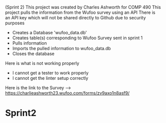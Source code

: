 (Sprint 2)
This project was created by Charles Ashworth for COMP 490
This project pulls the information from the Wufoo survey using an API
There is an API key which will not be shared directly to Github due to security purposes
   - Creates a Database 'wufoo_data.db'
   - Creates table(s) corresponding to Wufoo Survey sent in sprint 1
   - Pulls information
   - Imports the pulled information to wufoo_data.db
   - Closes the database


Here is what is not working properly
- I cannot get a tester to work properly
- I cannot get the linter setup correctly


Here is the link to the Survey --> https://charlieashworth23.wufoo.com/forms/zv9axo1n8asf9/ 
# Sprint2
